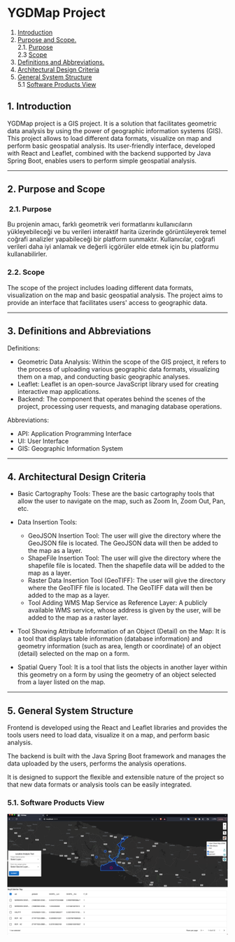 # YGDMap Project

1. [Introduction](#intro)
2. [ Purpose and Scope. ](#section2) <br>
   2.1. [Purpose](#section21) <br>
   2.3 [Scope](#section22)
3. [ Definitions and Abbreviations. ](#section3)
4. [ Architectural Design Criteria ](#section4)
5. [ General System Structure ](#section5) <br>
   5.1 [Software Products View](#section51)

<a name="intro"></a>

## 1. Introduction

YGDMap project is a GIS project. It is a solution that facilitates geometric data analysis by using the power of geographic information systems (GIS). This project allows to load different data formats, visualize on map and perform basic geospatial analysis. Its user-friendly interface, developed with React and Leaflet, combined with the backend supported by Java Spring Boot, enables users to perform simple geospatial analysis.

---

<a name="section2"></a>

## 2. Purpose and Scope

<a name="section21"></a>

###  2.1. Purpose

Bu projenin amacı, farklı geometrik veri formatlarını kullanıcıların yükleyebileceği ve bu verileri interaktif harita üzerinde görüntüleyerek temel coğrafi analizler yapabileceği bir platform sunmaktır. Kullanıcılar, coğrafi verileri daha iyi anlamak ve değerli içgörüler elde etmek için bu platformu kullanabilirler.

<a name="section22"></a>

### 2.2. Scope

The scope of the project includes loading different data formats, visualization on the map and basic geospatial analysis. The project aims to provide an interface that facilitates users' access to geographic data.

---

<a name="section3"></a>

## 3. Definitions and Abbreviations

Definitions:

- Geometric Data Analysis: Within the scope of the GIS project, it refers to the process of uploading various geographic data formats, visualizing them on a map, and conducting basic geographic analyses.
- Leaflet: Leaflet is an open-source JavaScript library used for creating interactive map applications.
- Backend: The component that operates behind the scenes of the project, processing user requests, and managing database operations.

Abbreviations:

- API: Application Programming Interface
- UI: User Interface
- GIS: Geographic Information System

---

<a name="section4"></a>

## 4. Architectural Design Criteria

- Basic Cartography Tools: These are the basic cartography tools that allow the user to navigate on the map, such as Zoom In, Zoom Out, Pan, etc.

- Data Insertion Tools:

  - GeoJSON Insertion Tool: The user will give the directory where the GeoJSON file is located. The GeoJSON data will then be added to the map as a layer.
  - ShapeFile Insertion Tool: The user will give the directory where the shapefile file is located. Then the shapefile data will be added to the map as a layer.
  - Raster Data Insertion Tool (GeoTIFF): The user will give the directory where the GeoTIFF file is located. The GeoTIFF data will then be added to the map as a layer.
  - Tool Adding WMS Map Service as Reference Layer: A publicly available WMS service, whose address is given by the user, will be added to the map as a raster layer.

- Tool Showing Attribute Information of an Object (Detail) on the Map: It is a tool that displays table information (database information) and geometry information (such as area, length or coordinate) of an object (detail) selected on the map on a form.

- Spatial Query Tool: It is a tool that lists the objects in another layer within this geometry on a form by using the geometry of an object selected from a layer listed on the map.

---

<a name="section5"></a>

## 5. General System Structure

Frontend is developed using the React and Leaflet libraries and provides the tools users need to load data, visualize it on a map, and perform basic analysis.

The backend is built with the Java Spring Boot framework and manages the data uploaded by the users, performs the analysis operations.

It is designed to support the flexible and extensible nature of the project so that new data formats or analysis tools can be easily integrated.
<a name="section51"></a>

### 5.1. Software Products View

<img src="/Documents/location-analysis.png"/>
